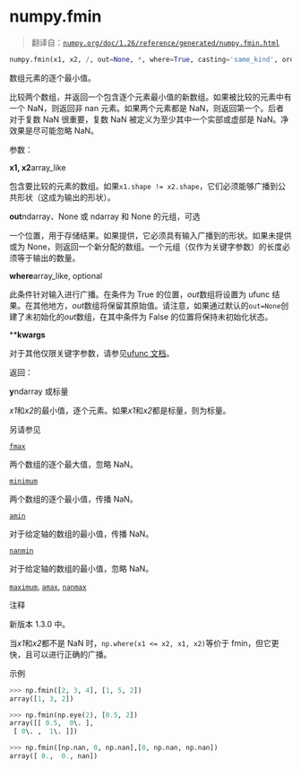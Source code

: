 # numpy.fmin

> 翻译自：[`numpy.org/doc/1.26/reference/generated/numpy.fmin.html`](https://numpy.org/doc/1.26/reference/generated/numpy.fmin.html)

```py
numpy.fmin(x1, x2, /, out=None, *, where=True, casting='same_kind', order='K', dtype=None, subok=True[, signature, extobj]) = <ufunc 'fmin'>
```

数组元素的逐个最小值。

比较两个数组，并返回一个包含逐个元素最小值的新数组。如果被比较的元素中有一个 NaN，则返回非 nan 元素。如果两个元素都是 NaN，则返回第一个。后者对于复数 NaN 很重要，复数 NaN 被定义为至少其中一个实部或虚部是 NaN。净效果是尽可能忽略 NaN。

参数：

**x1, x2**array_like

包含要比较的元素的数组。如果`x1.shape != x2.shape`，它们必须能够广播到公共形状（这成为输出的形状）。

**out**ndarray、None 或 ndarray 和 None 的元组，可选

一个位置，用于存储结果。如果提供，它必须具有输入广播到的形状。如果未提供或为 None，则返回一个新分配的数组。一个元组（仅作为关键字参数）的长度必须等于输出的数量。

**where**array_like, optional

此条件针对输入进行广播。在条件为 True 的位置，*out*数组将设置为 ufunc 结果。在其他地方，*out*数组将保留其原始值。请注意，如果通过默认的`out=None`创建了未初始化的*out*数组，在其中条件为 False 的位置将保持未初始化状态。

****kwargs**

对于其他仅限关键字参数，请参见[ufunc 文档](https://numpy.org/doc/1.26/reference/ufuncs.html#ufuncs-kwargs)。

返回：

**y**ndarray 或标量

*x1*和*x2*的最小值，逐个元素。如果*x1*和*x2*都是标量，则为标量。

另请参见

[`fmax`](https://numpy.org/doc/1.26/reference/generated/numpy.fmax.html#numpy.fmax "numpy.fmax")

两个数组的逐个最大值，忽略 NaN。

[`minimum`](https://numpy.org/doc/1.26/reference/generated/numpy.minimum.html#numpy.minimum "numpy.minimum")

两个数组的逐个最小值，传播 NaN。

[`amin`](https://numpy.org/doc/1.26/reference/generated/numpy.amin.html#numpy.amin "numpy.amin")

对于给定轴的数组的最小值，传播 NaN。

[`nanmin`](https://numpy.org/doc/1.26/reference/generated/numpy.nanmin.html#numpy.nanmin "numpy.nanmin")

对于给定轴的数组的最小值，忽略 NaN。

[`maximum`](https://numpy.org/doc/1.26/reference/generated/numpy.maximum.html#numpy.maximum "numpy.maximum"), [`amax`](https://numpy.org/doc/1.26/reference/generated/numpy.amax.html#numpy.amax "numpy.amax"), [`nanmax`](https://numpy.org/doc/1.26/reference/generated/numpy.nanmax.html#numpy.nanmax "numpy.nanmax")

注释

新版本 1.3.0 中。

当*x1*和*x2*都不是 NaN 时，`np.where(x1 <= x2, x1, x2)`等价于 fmin，但它更快，且可以进行正确的广播。

示例

```py
>>> np.fmin([2, 3, 4], [1, 5, 2])
array([1, 3, 2]) 
```

```py
>>> np.fmin(np.eye(2), [0.5, 2])
array([[ 0.5,  0\. ],
 [ 0\. ,  1\. ]]) 
```

```py
>>> np.fmin([np.nan, 0, np.nan],[0, np.nan, np.nan])
array([ 0.,  0., nan]) 
```
